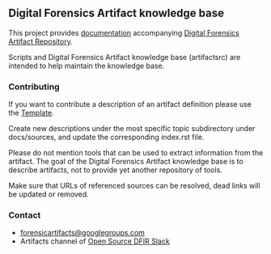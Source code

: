 ## Digital Forensics Artifact knowledge base

This project provides [documentation](https://artifacts-kb.readthedocs.io/en/latest)
accompanying [Digital Forensics Artifact Repository](https://github.com/ForensicArtifacts/artifacts).

Scripts and Digital Forensics Artifact knowledge base (artifactsrc) are intended
to help maintain the knowledge base.

### Contributing

If you want to contribute a description of an artifact definition please use
the [Template](https://github.com/ForensicArtifacts/artifacts-kb/blob/master/Template.md).

Create new descriptions under the most specific topic subdirectory under
docs/sources, and update the corresponding index.rst file.

Please do not mention tools that can be used to extract information from the
artifact. The goal of the Digital Forensics Artifact knowledge base is to
describe artifacts, not to provide yet another repository of tools.

Make sure that URLs of referenced sources can be resolved, dead links will
be updated or removed.

### Contact

* [forensicartifacts@googlegroups.com](https://groups.google.com/forum/#!forum/forensicartifacts)
* Artifacts channel of [Open Source DFIR Slack](https://github.com/open-source-dfir/slack)

